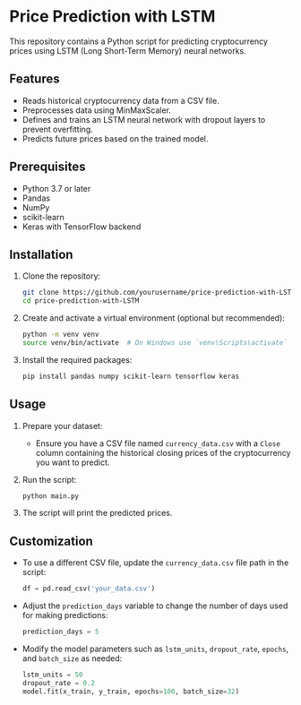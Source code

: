 # Price Prediction with LSTM

This repository contains a Python script for predicting cryptocurrency prices using LSTM (Long Short-Term Memory) neural networks.

## Features

- Reads historical cryptocurrency data from a CSV file.
- Preprocesses data using MinMaxScaler.
- Defines and trains an LSTM neural network with dropout layers to prevent overfitting.
- Predicts future prices based on the trained model.

## Prerequisites

- Python 3.7 or later
- Pandas
- NumPy
- scikit-learn
- Keras with TensorFlow backend

## Installation

1. Clone the repository:

    ```sh
    git clone https://github.com/yourusername/price-prediction-with-LSTM.git
    cd price-prediction-with-LSTM
    ```

2. Create and activate a virtual environment (optional but recommended):

    ```sh
    python -m venv venv
    source venv/bin/activate  # On Windows use `venv\Scripts\activate`
    ```

3. Install the required packages:

    ```sh
    pip install pandas numpy scikit-learn tensorflow keras
    ```

## Usage

1. Prepare your dataset:
   - Ensure you have a CSV file named `currency_data.csv` with a `Close` column containing the historical closing prices of the cryptocurrency you want to predict.

2. Run the script:

    ```sh
    python main.py
    ```

3. The script will print the predicted prices.

## Customization

- To use a different CSV file, update the `currency_data.csv` file path in the script:

    ```python
    df = pd.read_csv('your_data.csv')
    ```

- Adjust the `prediction_days` variable to change the number of days used for making predictions:

    ```python
    prediction_days = 5
    ```

- Modify the model parameters such as `lstm_units`, `dropout_rate`, `epochs`, and `batch_size` as needed:

    ```python
    lstm_units = 50
    dropout_rate = 0.2
    model.fit(x_train, y_train, epochs=100, batch_size=32)
    ```

